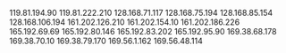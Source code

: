 119.81.194.90
119.81.222.210
128.168.71.117
128.168.75.194
128.168.85.154
128.168.106.194
161.202.126.210
161.202.154.10
161.202.186.226
165.192.69.69
165.192.80.146
165.192.83.202
165.192.95.90
169.38.68.178
169.38.70.10
169.38.79.170
169.56.1.162
169.56.48.114
